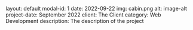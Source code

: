 layout: default
modal-id: 1
date: 2022-09-22
img: cabin.png
alt: image-alt
project-date: September 2022
client: The Client
category: Web Development
description: The description of the project
